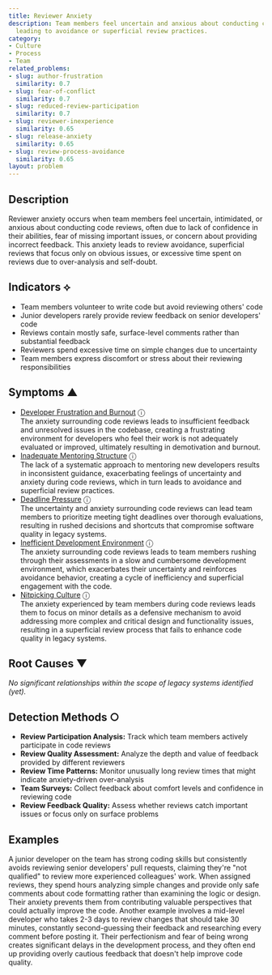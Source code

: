 ```yaml
---
title: Reviewer Anxiety
description: Team members feel uncertain and anxious about conducting code reviews,
  leading to avoidance or superficial review practices.
category:
- Culture
- Process
- Team
related_problems:
- slug: author-frustration
  similarity: 0.7
- slug: fear-of-conflict
  similarity: 0.7
- slug: reduced-review-participation
  similarity: 0.7
- slug: reviewer-inexperience
  similarity: 0.65
- slug: release-anxiety
  similarity: 0.65
- slug: review-process-avoidance
  similarity: 0.65
layout: problem
---
```


## Description

Reviewer anxiety occurs when team members feel uncertain, intimidated, or anxious about conducting code reviews, often due to lack of confidence in their abilities, fear of missing important issues, or concern about providing incorrect feedback. This anxiety leads to review avoidance, superficial reviews that focus only on obvious issues, or excessive time spent on reviews due to over-analysis and self-doubt.

## Indicators ⟡

- Team members volunteer to write code but avoid reviewing others' code
- Junior developers rarely provide review feedback on senior developers' code  
- Reviews contain mostly safe, surface-level comments rather than substantial feedback
- Reviewers spend excessive time on simple changes due to uncertainty
- Team members express discomfort or stress about their reviewing responsibilities

## Symptoms ▲
- [Developer Frustration and Burnout](developer-frustration-and-burnout.md) <span class="info-tooltip" title="Confidence: 0.432, Strength: 0.681">ⓘ</span>
<br/>  The anxiety surrounding code reviews leads to insufficient feedback and unresolved issues in the codebase, creating a frustrating environment for developers who feel their work is not adequately evaluated or improved, ultimately resulting in demotivation and burnout.
- [Inadequate Mentoring Structure](inadequate-mentoring-structure.md) <span class="info-tooltip" title="Confidence: 0.359, Strength: 0.756">ⓘ</span>
<br/>  The lack of a systematic approach to mentoring new developers results in inconsistent guidance, exacerbating feelings of uncertainty and anxiety during code reviews, which in turn leads to avoidance and superficial review practices.
- [Deadline Pressure](deadline-pressure.md) <span class="info-tooltip" title="Confidence: 0.324, Strength: 0.778">ⓘ</span>
<br/>  The uncertainty and anxiety surrounding code reviews can lead team members to prioritize meeting tight deadlines over thorough evaluations, resulting in rushed decisions and shortcuts that compromise software quality in legacy systems.
- [Inefficient Development Environment](inefficient-development-environment.md) <span class="info-tooltip" title="Confidence: 0.307, Strength: 0.578">ⓘ</span>
<br/>  The anxiety surrounding code reviews leads to team members rushing through their assessments in a slow and cumbersome development environment, which exacerbates their uncertainty and reinforces avoidance behavior, creating a cycle of inefficiency and superficial engagement with the code.
- [Nitpicking Culture](nitpicking-culture.md) <span class="info-tooltip" title="Confidence: 0.306, Strength: 0.816">ⓘ</span>
<br/>  The anxiety experienced by team members during code reviews leads them to focus on minor details as a defensive mechanism to avoid addressing more complex and critical design and functionality issues, resulting in a superficial review process that fails to enhance code quality in legacy systems.

## Root Causes ▼

*No significant relationships within the scope of legacy systems identified (yet).*

## Detection Methods ○

- **Review Participation Analysis:** Track which team members actively participate in code reviews
- **Review Quality Assessment:** Analyze the depth and value of feedback provided by different reviewers
- **Review Time Patterns:** Monitor unusually long review times that might indicate anxiety-driven over-analysis
- **Team Surveys:** Collect feedback about comfort levels and confidence in reviewing code
- **Review Feedback Quality:** Assess whether reviews catch important issues or focus only on surface problems

## Examples

A junior developer on the team has strong coding skills but consistently avoids reviewing senior developers' pull requests, claiming they're "not qualified" to review more experienced colleagues' work. When assigned reviews, they spend hours analyzing simple changes and provide only safe comments about code formatting rather than examining the logic or design. Their anxiety prevents them from contributing valuable perspectives that could actually improve the code. Another example involves a mid-level developer who takes 2-3 days to review changes that should take 30 minutes, constantly second-guessing their feedback and researching every comment before posting it. Their perfectionism and fear of being wrong creates significant delays in the development process, and they often end up providing overly cautious feedback that doesn't help improve code quality.
